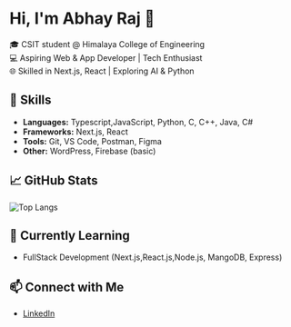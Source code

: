# Hi, I'm Abhay Raj 👋

🎓 CSIT student @ Himalaya College of Engineering  
💻 Aspiring Web & App Developer | Tech Enthusiast  
🌐 Skilled in Next.js, React | Exploring AI & Python  

## 🚀 Skills
- **Languages:** Typescript,JavaScript, Python, C, C++, Java, C#
- **Frameworks:** Next.js, React
- **Tools:** Git, VS Code, Postman, Figma
- **Other:** WordPress, Firebase (basic)

## 📈 GitHub Stats
![Top Langs](https://github-readme-stats.vercel.app/api/top-langs/?username=Abstha002&layout=compact&theme=radical)

## 🌱 Currently Learning
- FullStack Development (Next.js,React.js,Node.js, MangoDB, Express)
  

## 📫 Connect with Me
- [LinkedIn](https://www.linkedin.com/in/abhayshrestha)


<!--
**Abstha002/Abstha002** is a ✨ _special_ ✨ repository because its `README.md` (this file) appears on your GitHub profile.

Here are some ideas to get you started:

- 🔭 I’m currently working on ...
- 🌱 I’m currently learning ...
- 👯 I’m looking to collaborate on ...
- 🤔 I’m looking for help with ...
- 💬 Ask me about ...
- 📫 How to reach me: ...
- 😄 Pronouns: ...
- ⚡ Fun fact: ...
-->
